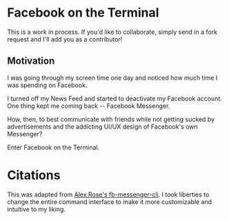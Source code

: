 # Facebook on the Terminal
This is a work in process.  If you'd like to collaborate, simply send in a fork request and I'll add you as a contributor!

## Motivation
I was going through my screen time one day and noticed how much time I was spending on Facebook.  

I turned off my News Feed and started to deactivate my Facebook account.  One thing kept me coming back -- Facebook Messenger.  

How, then, to best communicate with friends while not getting sucked by advertisements and the addicting UI/UX design of Facebook's own Messenger?  

Enter Facebook on the Terminal.

# Citations

This was adapted from [Alex Rose's fb-messenger-cli](https://github.com/Alex-Rose/fb-messenger-cli).  I took liberties to change the entire command interface to make it more customizable and intuitive to my liking.  

